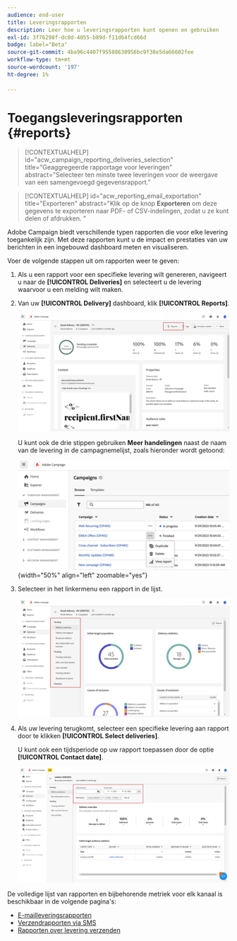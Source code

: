 ```yaml
---
audience: end-user
title: Leveringsrapporten
description: Leer hoe u leveringsrapporten kunt openen en gebruiken
exl-id: 3f76298f-dc0d-4055-b89d-f11d64fcd66d
badge: label="Beta"
source-git-commit: 4ba96c4407f95588630956bc9f38e5da66602fee
workflow-type: tm+mt
source-wordcount: '197'
ht-degree: 1%

---
```


# Toegangsleveringsrapporten {#reports}

>[!CONTEXTUALHELP]
>id="acw_campaign_reporting_deliveries_selection"
>title="Geaggregeerde rapportage voor leveringen"
>abstract="Selecteer ten minste twee leveringen voor de weergave van een samengevoegd gegevensrapport."


>[!CONTEXTUALHELP]
>id="acw_reporting_email_exportation"
>title="Exporteren"
>abstract="Klik op de knop **Exporteren** om deze gegevens te exporteren naar PDF- of CSV-indelingen, zodat u ze kunt delen of afdrukken. "

Adobe Campaign biedt verschillende typen rapporten die voor elke levering toegankelijk zijn. Met deze rapporten kunt u de impact en prestaties van uw berichten in een ingebouwd dashboard meten en visualiseren.

Voer de volgende stappen uit om rapporten weer te geven:

1. Als u een rapport voor een specifieke levering wilt genereren, navigeert u naar de **[!UICONTROL Deliveries]** en selecteert u de levering waarvoor u een melding wilt maken.

1. Van uw **[!UICONTROL Delivery]** dashboard, klik **[!UICONTROL Reports]**.

   ![](assets/reporting2.png)

   U kunt ook de drie stippen gebruiken **Meer handelingen** naast de naam van de levering in de campagnemelijst, zoals hieronder wordt getoond:

   ![](assets/campaign-reports-view.png){width="50%" align="left" zoomable="yes"}

1. Selecteer in het linkermenu een rapport in de lijst.

   ![](assets/reporting.png)

1. Als uw levering terugkomt, selecteer een specifieke levering aan rapport door te klikken **[!UICONTROL Select deliveries]**.

   U kunt ook een tijdsperiode op uw rapport toepassen door de optie **[!UICONTROL Contact date]**.

   ![](assets/delivery-recurring.png)

De volledige lijst van rapporten en bijbehorende metriek voor elk kanaal is beschikbaar in de volgende pagina&#39;s:

* [E-mailleveringsrapporten](email-report.md)
* [Verzendrapporten via SMS](sms-report.md)
* [Rapporten over levering verzenden](push-report.md)
